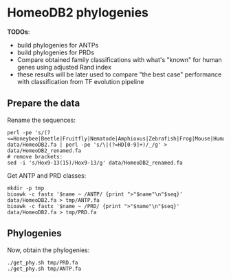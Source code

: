 # HomeoDB2 phylogenies 
__TODOs__:
* build phylogenies for ANTPs
* build phylogenies for PRDs
* Compare obtained family classifications with what's "known" for human genes using adjusted Rand index  
* these results will be later used to compare "the best case" performance with classification from TF evolution pipeline




## Prepare the data  

Rename the sequences: 

```
perl -pe 's/(?<=Honeybee|Beetle|Fruitfly|Nematode|Amphioxus|Zebrafish|Frog|Mouse|Human|Chicken)\|/_/' data/HomeoDB2.fa | perl -pe 's/\|(?=HD[0-9]+)/_/g' > data/HomeoDB2_renamed.fa
# remove brackets:
sed -i 's/Hox9-13(15)/Hox9-13/g' data/HomeoDB2_renamed.fa
```
Get ANTP and PRD classes:

```
mkdir -p tmp
bioawk -c fastx '$name ~ /ANTP/ {print ">"$name"\n"$seq}' data/HomeoDB2.fa > tmp/ANTP.fa
bioawk -c fastx '$name ~ /PRD/ {print ">"$name"\n"$seq}' data/HomeoDB2.fa > tmp/PRD.fa
```
## Phylogenies 

Now, obtain the phylogenies:

```
./get_phy.sh tmp/PRD.fa
./get_phy.sh tmp/ANTP.fa
```
